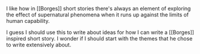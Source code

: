 I like how in [[Borges]] short stories there's always an element of exploring the effect of supernatural phenomena when it runs up against the limits of human capability.

I guess I should use this to write about ideas for how I can write a [[Borges]] inspired short story. I wonder if I should start with the themes that he chose to write extensively about. 